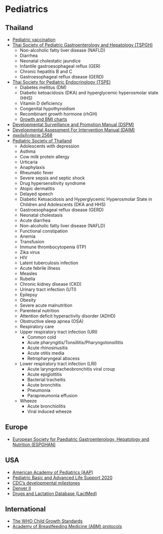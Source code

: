 # Pediatrics

## Thailand
* [Pediatric vaccination](https://www.pidst.or.th/C25.html)
* [Thai Society of Pediatric Gastroenterology and Hepatology (TSPGH)](https://pthaigastro.org/Guideline.aspx)
    * Non-alcoholic fatty liver disease (NAFLD)
    * Diarrhea
    * Neonatal cholestatic jaundice
    * Infantile gastroesophageal reflux (GER)
    * Chronic hepatitis B and C
    * Gastroesophageal reflux disease (GERD)
* [Thai Society for Pediatric Endocrinology (TSPE)](https://thaipedendo.org/management-guidelines/)
    * Diabetes mellitus (DM)
    * Diabetic ketoacidosis (DKA) and hyperglycemic hyperosmolar state (HHS)
    * Vitamin D deficiency
    * Congenital hypothyroidism
    * Recombinant growth hormone (rhGH)
    * [Growth and BMI charts](https://thaipedendo.org/growth-and-bmi-charts/)
* [Developmental Surveillance and Promotion Manual (DSPM)](https://multimedia.anamai.moph.go.th/ebooks/dspm/)
* [Developmental Assessment For Intervention Manual (DAIM)](https://multimedia.anamai.moph.go.th/ebooks/daim/)
* [สมุดบันทึกสุขภาพ 2568](https://multimedia.anamai.moph.go.th/ebooks/maternal-and-child-health-handbook-2568/)
* [Pediatric Society of Thailand](https://www.thaipediatrics.org/?p=700)
    * Adolescents with depression
    * Asthma
    * Cow milk protein allergy
    * Urticaria
    * Anaphylaxis
    * Rheumatic fever
    * Severe sepsis and septic shock
    * Drug hypersensitivity syndrome
    * Atopic dermatitis
    * Delayed speech
    * Diabetic Ketoacidosis and Hyperglycemic Hyperosmolar State in Children and Adolescents (DKA and HHS)
    * Gastroesophageal reflux disease (GERD)
    * Neonatal cholestasis
    * Acute diarrhea
    * Non-alcoholic fatty liver disease (NAFLD)
    * Functional constipation
    * Anemia
    * Transfusion
    * Immune thrombocytopenia (ITP)
    * Zika virus
    * HIV
    * Latent tuberculosis infection
    * Acute febrile illness
    * Measles
    * Rubella
    * Chronic kidney disease (CKD)
    * Urinary tract infection (UTI)
    * Epilepsy
    * Obesity
    * Severe acute malnutrition
    * Parenteral nutrition
    * Attention deficit hyperactivity disorder (ADHD)
    * Obstructive sleep apnea (OSA)
    * Respiratory care
    * Upper respiratory tract infection (URI)
        * Common cold
        * Acute pharyngitis/Tonsillitis/Pharyngotonsillitis
        * Acute rhinosinusitis
        * Acute otitis media
        * Retropharyngeal abscess
    * Lower respiratory tract infection (LRI)
        * Acute laryngotracheobronchitis viral croup
        * Acute epiglottitis
        * Bacterial tracheitis
        * Acute bronchitis
        * Pneumonia
        * Parapneumonia effusion
    * Wheeze
        * Acute bronchiolitis
        * Viral induced wheeze

## Europe
* [European Society for Paediatric Gastroenterology, Hepatology and Nutrition (ESPGHAN)](https://espghan.info/published-guidelines/)

## USA
* [American Academy of Pediatrics (AAP)](https://publications.aap.org/collection/523/Clinical-Practice-Guidelines)
* [Pediatric Basic and Advanced Life Support 2020](https://www.ahajournals.org/doi/10.1161/CIR.0000000000000901)
* [CDC’s developmental milestones](https://www.cdc.gov/ncbddd/actearly/milestones/index.html)
* [Denver II](https://publications.aap.org/pediatrics/article/89/1/91/57343/The-Denver-II-A-Major-Revision-and)
* [Drugs and Lactation Database (LactMed)](https://www.ncbi.nlm.nih.gov/books/NBK501922/)

## International
* [The WHO Child Growth Standards](https://www.who.int/tools/child-growth-standards/standards)
* [Academy of Breastfeeding Medicine (ABM) protocols](https://www.bfmed.org/protocols)
